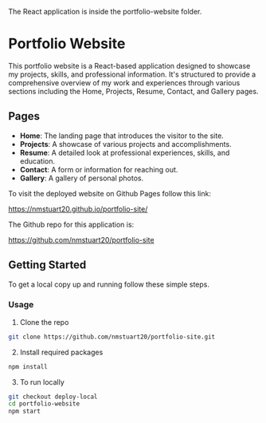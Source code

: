 The React application is inside the portfolio-website folder.

# Portfolio Website

This portfolio website is a React-based application designed to showcase my projects, skills, and professional information. It's structured to provide a comprehensive overview of my work and experiences through various sections including the Home, Projects, Resume, Contact, and Gallery pages.

## Pages

- **Home**: The landing page that introduces the visitor to the site.
- **Projects**: A showcase of various projects and accomplishments.
- **Resume**: A detailed look at professional experiences, skills, and education.
- **Contact**: A form or information for reaching out.
- **Gallery**: A gallery of personal photos.

To visit the deployed website on Github Pages follow this link:

https://nmstuart20.github.io/portfolio-site/

The Github repo for this application is:

https://github.com/nmstuart20/portfolio-site

## Getting Started

To get a local copy up and running follow these simple steps.

### Usage

1. Clone the repo
  ```bash
  git clone https://github.com/nmstuart20/portfolio-site.git
```

2. Install required packages
  ```sh
  npm install 
  ```

3. To run locally
  ```sh
  git checkout deploy-local
  cd portfolio-website
  npm start 
